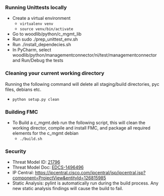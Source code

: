 ### Running Unittests locally 

* Create a virtual environment
    * `virtualenv venv`
    * `source venv/bin/activate`
* Go to woodlib/python/c_mgmt_lib
* Run sudo ./prep_unittest_env.sh
* Run ./install_dependecies.sh
* In PyCharm, select woodlib/python/managementconnector/ni/test/managementconnector and Run/Debug the tests 

### Cleaning your current working directory
Running the following command will delete all staging/build directories, pyc files, debians etc.
* ```python setup.py clean```

### Building FMC
* To Build a c_mgmt.deb run the following script, this will clean the working director, compile and install FMC,
and package all required elements for the c_mgmt debian
    * `./build.sh`

### Security
* Threat Model ID: [21796](https://wwwin-tb.cisco.com/www/threatBuilder.html?id=21796)
* Threat Model Doc: [EDCS-1496496](https://docs.cisco.com/share/page/site/nextgen-edcs/document-details?nodeRef=workspace://SpacesStore/f12dde6e-2b99-4f02-9634-399d7f2858d9)
* IP Central: https://ipcentral.cisco.com/ipcentral/jsp/ipcentral.jsp?component=ProjectView&entityId=126815985
* Static Analysis: pylint is automatically run during the build process. Any new static analysis findings will cause the build to fail.
